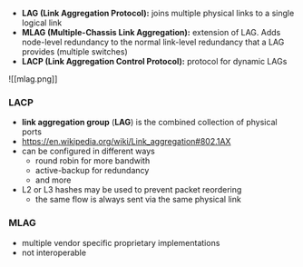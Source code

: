 - **LAG (Link Aggregation Protocol):** joins multiple physical links to a single logical link
- **MLAG (Multiple-Chassis Link Aggregation):** extension of LAG. Adds node-level redundancy to the normal link-level redundancy that a LAG provides (multiple switches)
- **LACP (Link Aggregation Control Protocol):** protocol for dynamic LAGs

![[mlag.png]]
### LACP

- **link aggregation group** (**LAG**) is the combined collection of physical ports
- https://en.wikipedia.org/wiki/Link_aggregation#802.1AX
- can be configured in different ways
	- round robin for more bandwith
	- active-backup for redundancy
	- and more
- L2 or L3 hashes may be used to prevent packet reordering
	- the same flow is always sent via the same physical link

### MLAG

- multiple vendor specific proprietary implementations
- not interoperable
